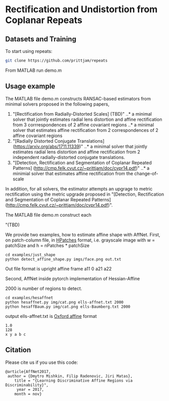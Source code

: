 # Rectification and Undistortion from Coplanar Repeats



## Datasets and Training
To start using repeats:

```bash
git clone https://github.com/prittjam/repeats
```

From MATLAB run demo.m

## Usage example

The MATLAB file demo.m constructs RANSAC-based estimators from minimal solvers proposed in the following papers, 
1. "[Rectification from Radially-Distorted Scales]  (TBD)" 
..* a minimal solver that jointly estimates radial lens distortion and affine rectification from 3 corrrespondences of 2 affine covariant regions
..* a minimal solver that estimates affine rectification from 2 correspondences of 2 affine covariant regions
2. "[Radially Distorted Conjugate Translations] (https://arxiv.org/abs/1711.11339)"
..* a minimal solver that jointly estimates radial lens distortion and affine rectification from 2 independent radially-distorted conjugate translations.
3. "[Detection, Rectification and Segmentation of Coplanar Repeated Patterns] (http://cmp.felk.cvut.cz/~prittjam/doc/cvpr14.pdf)"
..* a minimial solver that estimates affine rectification from the change-of-scale

In addition, for all solvers, the estimator attempts an upgrage to metric rectification using the metric upgrade proposed in 
"[Detection, Rectification and Segmentation of Coplanar Repeated Patterns] (http://cmp.felk.cvut.cz/~prittjam/doc/cvpr14.pdf)".

The MATLAB file demo.m construct each 



"(TBD)

We provide two examples, how to estimate affine shape with AffNet. 
First, on patch-column file, in [HPatches](https://github.com/hpatches/hpatches-benchmark) format, i.e. grayscale image with w = patchSize and h = nPatches * patchSize

```
cd examples/just_shape
python detect_affine_shape.py imgs/face.png out.txt
```

Out file format is upright affine frame a11 0 a21 a22


Second, AffNet inside pytorch implementation of Hessian-Affine

2000 is number of regions to detect.

```
cd examples/hesaffnet
python hesaffnet.py img/cat.png ells-affnet.txt 2000
python hesaffBaum.py img/cat.png ells-Baumberg.txt 2000
```

output ells-affnet.txt is [Oxford affine](http://www.robots.ox.ac.uk/~vgg/research/affine/) format 
```
1.0
128
x y a b c 
```

## Citation

Please cite us if you use this code:

```
@article{AffNet2017,
 author = {Dmytro Mishkin, Filip Radenovic, Jiri Matas},
    title = "{Learning Discriminative Affine Regions via Discriminability}",
     year = 2017,
    month = nov}
```

